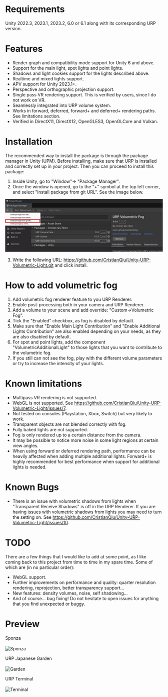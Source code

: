 # Requirements

Unity 2022.3, 2023.1, 2023.2, 6.0 or 6.1 along with its corresponding URP version.

# Features

* Render graph and compatibility mode support for Unity 6 and above.
* Support for the main light, spot lights and point lights.
* Shadows and light cookies support for the lights described above.
* Realtime and mixed lights support.
* APV support for Unity 2023.1+.
* Perspective and orthographic projection support.
* Single pass VR rendering support. This is verified by users, since I do not work on VR.
* Seamlessly integrated into URP volume system.
* Works in forward, deferred, forward+ and deferred+ rendering paths. See limitations section. 
* Verified in DirectX11, DirectX12, OpenGLES3, OpenGLCore and Vulkan.

# Installation

The recommended way to install the package is through the package manager in Unity (UPM).
Before installing, make sure that URP is installed and correctly set up in your project.
Then you can proceed to install this package:

1. Inside Unity, go to "Window"-> "Package Manager".
2. Once the window is opened, go to the "+" symbol at the top left corner, and select "Install package from git URL". See the image below.

![Install](https://github.com/CristianQiu/Unity-Packages-Gifs/blob/main/URP-Volumetric-Light/UPM1.jpg)

3. Write the following URL: https://github.com/CristianQiu/Unity-URP-Volumetric-Light.git and click install.

# How to add volumetric fog

1. Add volumetric fog renderer feature to you URP Renderer.
2. Enable post-processing both in your camera and URP Renderer.
3. Add a volume to your scene and add override: "Custom->Volumetric Fog".
4. Tick the "Enabled" checkbox, as fog is disabled by default.
5. Make sure that "Enable Main Light Contribution" and "Enable Additional Lights Contribution" are also enabled depending on your needs, as they are also disabled by default.
6. For spot and point lights, add the component "VolumetricAdditionalLight" to those lights that you want to contribute to the volumetric fog.
7. If you still can not see the fog, play with the different volume parameters or try to increase the intensity of your lights.

# Known limitations

* Multipass VR rendering is not supported.
* WebGL is not supported. See https://github.com/CristianQiu/Unity-URP-Volumetric-Light/issues/7.
* Not tested on consoles (Playstation, Xbox, Switch) but very likely to work.
* Transparent objects are not blended correctly with fog.
* Fully baked lights are not supported.
* Fog is only rendered up to a certain distance from the camera.
* It may be possible to notice more noise in some light regions at certain view angles.
* When using forward or deferred rendering path, performance can be heavily affected when adding multiple additional lights. Forward+ is highly recommended for best performance when support for additional lights is needed.

# Known Bugs

* There is an issue with volumetric shadows from lights when "Transparent Receive Shadows" is off in the URP Renderer. If you are having issues with volumetric shadows from lights you may need to turn the setting on. See https://github.com/CristianQiu/Unity-URP-Volumetric-Light/issues/10.

# TODO

There are a few things that I would like to add at some point, as I like coming back to this project from time to time in my spare time.
Some of which are (in no particular order):

* WebGL support.
* Further improvements on performance and quality: quarter resolution rendering, reprojection, better transparency support...
* New features: density volumes, noise, self shadowing...
* And of course... bug fixing! Do not hesitate to open issues for anything that you find unexpected or buggy.

# Preview

Sponza <br><br>
![Sponza](https://github.com/CristianQiu/Unity-Packages-Gifs/blob/main/URP-Volumetric-Light/Sponza.gif)

URP Japanese Garden<br><br>
![Garden](https://github.com/CristianQiu/Unity-Packages-Gifs/blob/main/URP-Volumetric-Light/Garden.gif)

URP Terminal<br><br>
![Terminal](https://github.com/CristianQiu/Unity-Packages-Gifs/blob/main/URP-Volumetric-Light/Terminal.gif)
